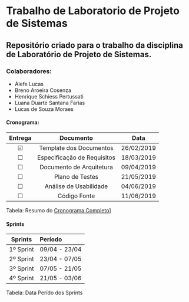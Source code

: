 # Trabalho de Laboratorio de Projeto de Sistemas #
## Repositório criado para o trabalho da disciplina de Laboratório de Projeto de Sistemas. ## 

### Colaboradores: 
* Álefe Lucas
* Breno Aroeira Cosenza
* Henrique Schiess Pertussati
* Luana Duarte Santana Farias
* Lucas de Souza Moraes

#### Cronograma:

| Entrega | Documento                   | Data       |
|:-------:|:---------------------------:|:----------:|
| &#9745; | Template dos Documentos     | 26/02/2019 |
| &#9744; | Especificação de Requisitos | 18/03/2019 |
| &#9744; | Documento de Arquitetura    | 09/04/2019 |
| &#9744; | Plano de Testes             | 21/05/2019 |
| &#9744; | Análise de Usabilidade      | 04/06/2019 |
| &#9744; | Código Fonte                | 11/06/2019 |

Tabela: Resumo do [Cronograma Completo](https://github.com/vonmoraes/lps-projeto/blob/master/Documentos/cronograma_artefatos.md)]

#### Sprints


| Sprints   | Período       |
|:---------:|:--------------|
| 1º Sprint | 09/04 - 23/04 |
| 2º Sprint | 23/04 - 07/05 |
| 3º Sprint | 07/05 - 21/05 |
| 4º Sprint | 21/05 - 03/06 |

Tabela: Data Perído dos Sprints
